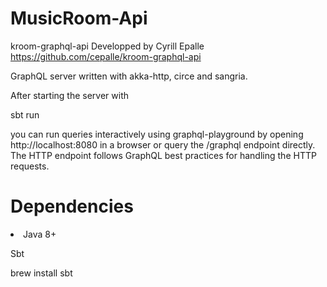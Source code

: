 # MusicRoom-Api

kroom-graphql-api Developped by Cyrill Epalle https://github.com/cepalle/kroom-graphql-api

GraphQL server written with akka-http, circe and sangria.

After starting the server with

sbt run

you can run queries interactively using graphql-playground by opening http://localhost:8080 in a browser or query the /graphql endpoint directly. The HTTP endpoint follows GraphQL best practices for handling the HTTP requests.

# Dependencies

<li>Java 8+</li>

Sbt

brew install sbt
